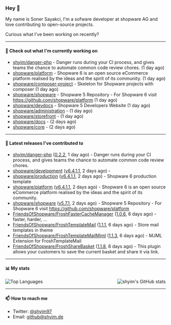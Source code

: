 ### Hey 👋

My name is Soner Sayakci, I'm a sofware developer at shopware AG and love contributing to open-source projects.

Curious what I've been working on recently?

---

#### 👷 Check out what I'm currently working on

- [shyim/danger-php](https://github.com/shyim/danger-php) - Danger runs during your CI process, and gives teams the chance to automate common code review chores. (1 day ago)
- [shopware/platform](https://github.com/shopware/platform) - Shopware 6 is an open source eCommerce platform realised by the ideas and the spirit of its community. (1 day ago)
- [shopware/composer-project](https://github.com/shopware/composer-project) - Skeleton for Shopware projects with composer (1 day ago)
- [shopware/shopware](https://github.com/shopware/shopware) - Shopware 5 Repository - For Shopware 6 visit https://github.com/shopware/platform (1 day ago)
- [shopware/devdocs](https://github.com/shopware/devdocs) - Shopware 5 Developers Website (1 day ago)
- [shopware/administration](https://github.com/shopware/administration) -  (1 day ago)
- [shopware/storefront](https://github.com/shopware/storefront) -  (1 day ago)
- [shopware/docs](https://github.com/shopware/docs) -  (2 days ago)
- [shopware/core](https://github.com/shopware/core) -  (2 days ago)

---

#### 🔭 Latest releases I've contributed to

- [shyim/danger-php](https://github.com/shyim/danger-php) ([0.2.2](https://github.com/shyim/danger-php/releases/tag/0.2.2), 1 day ago) - Danger runs during your CI process, and gives teams the chance to automate common code review chores.
- [shopware/development](https://github.com/shopware/development) ([v6.4.1.1](https://github.com/shopware/development/releases/tag/v6.4.1.1), 2 days ago) - 
- [shopware/production](https://github.com/shopware/production) ([v6.4.1.1](https://github.com/shopware/production/releases/tag/v6.4.1.1), 2 days ago) - Shopware 6 production template
- [shopware/platform](https://github.com/shopware/platform) ([v6.4.1.1](https://github.com/shopware/platform/releases/tag/v6.4.1.1), 2 days ago) - Shopware 6 is an open source eCommerce platform realised by the ideas and the spirit of its community.
- [shopware/shopware](https://github.com/shopware/shopware) ([v5.7.1](https://github.com/shopware/shopware/releases/tag/v5.7.1), 2 days ago) - Shopware 5 Repository - For Shopware 6 visit https://github.com/shopware/platform
- [FriendsOfShopware/FroshFasterCacheManager](https://github.com/FriendsOfShopware/FroshFasterCacheManager) ([1.0.6](https://github.com/FriendsOfShopware/FroshFasterCacheManager/releases/tag/1.0.6), 6 days ago) - faster, harder, ...
- [FriendsOfShopware/FroshTemplateMail](https://github.com/FriendsOfShopware/FroshTemplateMail) ([1.1.1](https://github.com/FriendsOfShopware/FroshTemplateMail/releases/tag/1.1.1), 6 days ago) - Store mail templates in theme
- [FriendsOfShopware/FroshTemplateMailMjml](https://github.com/FriendsOfShopware/FroshTemplateMailMjml) ([1.1.3](https://github.com/FriendsOfShopware/FroshTemplateMailMjml/releases/tag/1.1.3), 6 days ago) - MJML Extension for FroshTemplateMail
- [FriendsOfShopware/FroshShareBasket](https://github.com/FriendsOfShopware/FroshShareBasket) ([1.1.8](https://github.com/FriendsOfShopware/FroshShareBasket/releases/tag/1.1.8), 6 days ago) - This plugin allows your customers to save the current basket and share it via link.

---

#### 📊 My stats

<img align="right" alt="shyim's GitHub stats" src="https://github-readme-stats.vercel.app/api?username=shyim&count_private=1&show_icons=true&" />

![Top Languages](https://github-readme-stats.vercel.app/api/top-langs/?username=shyim)

---

#### 📫 How to reach me

- Twitter: [@shyim97](https://twitter.com/shyim97)
- Email: [github@shyim.de](mailto://github.shyim.de)
